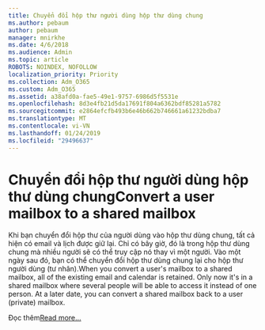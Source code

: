 ```yaml
---
title: Chuyển đổi hộp thư người dùng hộp thư dùng chung
ms.author: pebaum
author: pebaum
manager: mnirkhe
ms.date: 4/6/2018
ms.audience: Admin
ms.topic: article
ROBOTS: NOINDEX, NOFOLLOW
localization_priority: Priority
ms.collection: Adm_O365
ms.custom: Adm_O365
ms.assetid: a38afd0a-fae5-49e1-9757-6986d5f5531e
ms.openlocfilehash: 8d3e4fb21d5da17691f804a6362bdf85281a5782
ms.sourcegitcommit: e2864efcfb493b6e46b662b746661a61232bdba7
ms.translationtype: MT
ms.contentlocale: vi-VN
ms.lasthandoff: 01/24/2019
ms.locfileid: "29496637"
---
```

# <a name="convert-a-user-mailbox-to-a-shared-mailbox"></a><span data-ttu-id="ea7ca-102">Chuyển đổi hộp thư người dùng hộp thư dùng chung</span><span class="sxs-lookup"><span data-stu-id="ea7ca-102">Convert a user mailbox to a shared mailbox</span></span>

<span data-ttu-id="ea7ca-p101">Khi bạn chuyển đổi hộp thư của người dùng vào hộp thư dùng chung, tất cả hiện có email và lịch được giữ lại. Chỉ có bây giờ, đó là trong hộp thư dùng chung mà nhiều người sẽ có thể truy cập nó thay vì một người. Vào một ngày sau đó, bạn có thể chuyển đổi hộp thư dùng chung lại cho hộp thư người dùng (tư nhân).</span><span class="sxs-lookup"><span data-stu-id="ea7ca-p101">When you convert a user's mailbox to a shared mailbox, all of the existing email and calendar is retained. Only now it's in a shared mailbox where several people will be able to access it instead of one person. At a later date, you can convert a shared mailbox back to a user (private) mailbox.</span></span>
  
<span data-ttu-id="ea7ca-106">Đọc thêm</span><span class="sxs-lookup"><span data-stu-id="ea7ca-106">[Read more...](https://support.office.com/article/2e122487-e1f5-4f26-ba41-5689249d93ba)</span></span>
  

